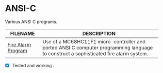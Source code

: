 # ANSI-C
Various ANSI C programs.

| FILENAME       | DESCRIPTION |
|------------|-------------|
| [Fire Alarm Program ](https://github.com/BroadbentT/Project-FireAlarm1) | Use of a MC68HC11F1 micro-controller and ported ANSI C computer programming language to construct a sophisticated fire alarm system. |
- [X] Tested and working .
